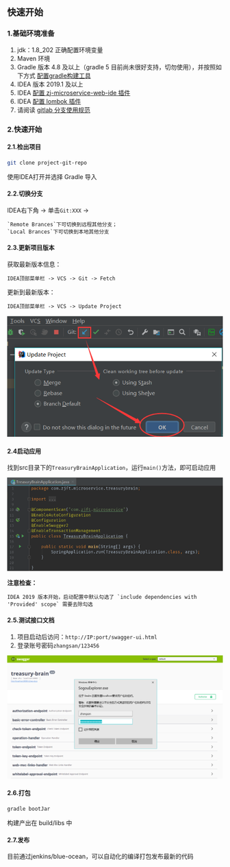 ## 快速开始

### 1.基础环境准备

1. jdk：1.8_202 正确配置环境变量
2. Maven 环境
3. Gradle 版本 4.8 及以上（gradle 5 目前尚未很好支持，切勿使用），并按照如下方式 [配置gradle构建工具](http://ubuntu/zj-public/gitlab-user-doc/blob/master/Gradle/Gradle-Config.md)
3. IDEA 版本 2019.1 及以上
4. IDEA [配置 zj-microservice-web-ide 插件](../idea-plugin/setup.md)
5. IDEA [配置 lombok 插件](http://ubuntu/zj-public/gitlab-user-doc/blob/master/Idea/Lombok-Plugin.md)
6. 请阅读 [gitlab 分支使用规范](http://ubuntu/zj-public/gitlab-user-doc/blob/master/Gitlab/Use-Branch.md)

### 2.快速开始

#### 2.1.检出项目

```bash
git clone project-git-repo
```

使用IDEA打开并选择 Gradle 导入

#### 2.2.切换分支
IDEA右下角 -> 单击`Git:XXX` -> 
    
    `Remote Brances`下可切换到远程其他分支；
    `Local Brances`下可切换到本地其他分支

#### 2.3.更新项目版本

获取最新版本信息：
    
    IDEA顶部菜单栏 -> VCS -> Git -> Fetch

更新到最新版本：

    IDEA顶部菜单栏 -> VCS -> Update Project
    
![update-project 快捷方式](resource/update-project.png)

#### 2.4启动应用

找到src目录下的`TreasuryBrainApplication`，运行`main()`方法，即可启动应用

![update-project 快捷方式](resource/main.png)
    
**注意检查：**

    IDEA 2019 版本开始，启动配置中默认勾选了 `include dependencies with 'Provided' scope` 需要去除勾选

#### 2.5.测试接口文档

1. 项目启动后访问：`http://IP:port/swagger-ui.html`
1. 登录账号密码`zhangsan/123456`

![update-project 快捷方式](resource/swagger-login.png)

#### 2.6.打包

```cmd
gradle bootJar
```
构建产出在 build/libs 中

#### 2.7.发布

目前通过jenkins/blue-ocean，可以自动化的编译打包发布最新的代码
